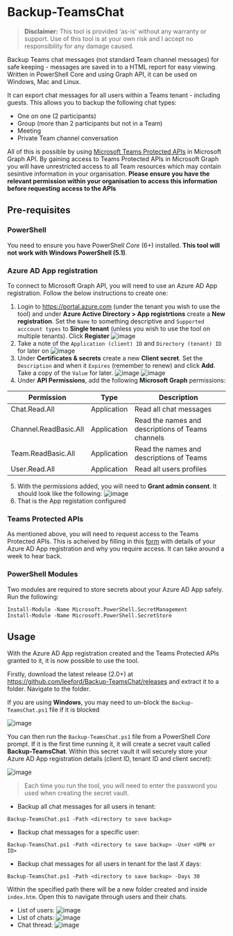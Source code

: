 # Backup-TeamsChat

> **Disclaimer:** This tool is provided ‘as-is’ without any warranty or support. Use of this tool is at your own risk and I accept no responsibility for any damage caused.

Backup Teams chat messages (not standard Team channel messages) for safe keeping - messages are saved in to a HTML report for easy viewing. Written in PowerShell Core and using Graph API, it can be used on Windows, Mac and Linux.

It can export chat messages for all users within a Teams tenant - including guests. This allows you to backup the following chat types:

* One on one (2 participants)
* Group (more than 2 participants but not in a Team)
* Meeting
* Private Team channel conversation

All of this is possible by using [Microsoft Teams Protected APIs](https://docs.microsoft.com/en-us/graph/teams-protected-apis) in Microsoft Graph API. By gaining access to Teams Protected APIs in Microsoft Graph you will have unrestricted access to all Team resources which may contain sesintive information in your organisation. **Please ensure you have the relevant permission within your organisation to access this information before requesting access to the APIs**

## Pre-requisites

### PowerShell
You need to ensure you have PowerShell _Core_ (6+) installed. **This tool will not work with Windows PowerShell (5.1)**.

### Azure AD App registration
To connect to Microsoft Graph API, you will need to use an Azure AD App registration. Follow the below instructions to create one:

1. Login to https://portal.azure.com (under the tenant you wish to use the tool) and under **Azure Active Directory > App registrtions** create a **New registration**. Set the `Name` to something descriptive and `Supported acccount types` to **Single tenant** (unless you wish to use the tool on multiple tenants). Click **Register**
![image](https://user-images.githubusercontent.com/472320/123973930-1aafc680-d9b4-11eb-9560-63af528f5bcf.png)
2. Take a note of the `Application (client) ID` and `Directory (tenant) ID` for later on
![image](https://user-images.githubusercontent.com/472320/123974188-5a76ae00-d9b4-11eb-914b-4f7046a5c225.png)
3. Under **Certificates & secrets** create a new **Client secret**. Set the `Description` and when it `Expires` (remember to renew) and click **Add**. Take a copy of the `Value` for later.
![image](https://user-images.githubusercontent.com/472320/123975945-a83fe600-d9b5-11eb-9761-bc00a2ffe15d.png)
![image](https://user-images.githubusercontent.com/472320/123976051-bee63d00-d9b5-11eb-9c99-6653e7c34df3.png)
4. Under **API Permissions**, add the following **Microsoft Graph** permissions:

| Permission | Type | Description |
| ---- | ---- | ---- |
| Chat.Read.All | Application | Read all chat messages |
| Channel.ReadBasic.All | Application | Read the names and descriptions of Teams channels|
| Team.ReadBasic.All | Application | Read the names and descriptions of Teams |
| User.Read.All | Application | Read all users profiles |
5. With the permissions added, you will need to **Grant admin consent**. It should look like the following:
![image](https://user-images.githubusercontent.com/472320/123975328-264fbd00-d9b5-11eb-9c05-f1e4de29884a.png)
6. That is the App registation configured

### Teams Protected APIs
As mentioned above, you will need to request access to the Teams Protected APIs. This is acheived by filling in this [form](https://aka.ms/teamsgraph/requestaccess) with details of your Azure AD App registration and why you require access. It can take around a week to hear back.

### PowerShell Modules
Two modules are required to store secrets about your Azure AD App safely. Run the following:

```pwsh
Install-Module -Name Microsoft.PowerShell.SecretManagement  
Install-Module -Name Microsoft.PowerShell.SecretStore
```

## Usage
With the Azure AD App registration created and the Teams Protected APIs granted to it, it is now possible to use the tool.

Firstly, download the latest release (2.0+) at https://github.com/leeford/Backup-TeamsChat/releases and extract it to a folder. Navigate to the folder.

If you are using **Windows**, you may need to un-block the `Backup-TeamsChat.ps1` file if it is blocked

  ![image](https://user-images.githubusercontent.com/472320/128699245-55910e7c-ac5c-40e8-9969-680da34548f6.png)

You can then run the `Backup-TeamsChat.ps1` file from a PowerShell _Core_ prompt. If it is the first time running it, it will create a secret vault called **Backup-TeamsChat**. Within this secret vault it will securely store your Azure AD App registration details (client ID, tenant ID and client secret):

![image](https://user-images.githubusercontent.com/472320/123989672-0625fb00-d9c1-11eb-8bca-5658608f7819.png)

> Each time you run the tool, you will need to enter the password you used when creating the secret vault.

* Backup all chat messages for all users in tenant:
```pwsh
Backup-TeamsChat.ps1 -Path <directory to save backup>
```

* Backup chat messages for a specific user:
```pwsh
Backup-TeamsChat.ps1 -Path <directory to save backup> -User <UPN or ID>
```

* Backup chat messages for all users in tenant for the last _X_ days:
```pwsh
Backup-TeamsChat.ps1 -Path <directory to save backup> -Days 30
```

Within the specified path there will be a new folder created and inside `index.htm`. Open this to navigate through users and their chats.

* List of users:
![image](https://user-images.githubusercontent.com/472320/123978679-f950d980-d9b7-11eb-9dba-fdc8cd75e9cf.png)
* List of chats:
![image](https://user-images.githubusercontent.com/472320/123979000-3ae18480-d9b8-11eb-86a3-23208b7c6b84.png)
* Chat thread:
![image](https://user-images.githubusercontent.com/472320/123980122-35d10500-d9b9-11eb-9fdd-7f5edbb2a4ac.png)


